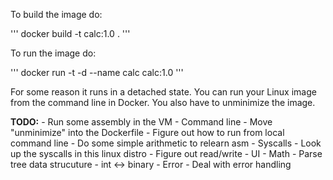 To build the image do:

'''
docker build -t calc:1.0 .
'''

To run the image do:

'''
docker run -t -d --name calc calc:1.0
'''

For some reason it runs in a detached state. You can run your Linux image
from the command line in Docker. You also have to unminimize the image.

**TODO:**
    - Run some assembly in the VM
    - Command line
        - Move "unminimize" into the Dockerfile
        - Figure out how to run from local command line
    - Do some simple arithmetic to relearn asm
    - Syscalls
        - Look up the syscalls in this linux distro
        - Figure out read/write
    - UI 
    - Math
        - Parse tree data strucuture
        - int <-> binary
    - Error
        - Deal with error handling
